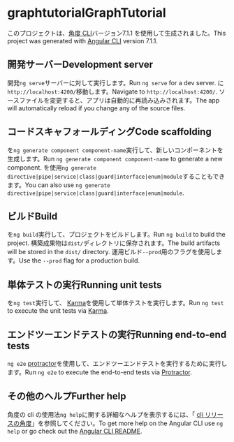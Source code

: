 # <a name="graphtutorial"></a><span data-ttu-id="2e71c-101">graphtutorial</span><span class="sxs-lookup"><span data-stu-id="2e71c-101">GraphTutorial</span></span>

<span data-ttu-id="2e71c-102">このプロジェクトは、[角度 CLI](https://github.com/angular/angular-cli)バージョン7.1.1 を使用して生成されました。</span><span class="sxs-lookup"><span data-stu-id="2e71c-102">This project was generated with [Angular CLI](https://github.com/angular/angular-cli) version 7.1.1.</span></span>

## <a name="development-server"></a><span data-ttu-id="2e71c-103">開発サーバー</span><span class="sxs-lookup"><span data-stu-id="2e71c-103">Development server</span></span>

<span data-ttu-id="2e71c-104">開発`ng serve`サーバーに対して実行します。</span><span class="sxs-lookup"><span data-stu-id="2e71c-104">Run `ng serve` for a dev server.</span></span> <span data-ttu-id="2e71c-105">に`http://localhost:4200/`移動します。</span><span class="sxs-lookup"><span data-stu-id="2e71c-105">Navigate to `http://localhost:4200/`.</span></span> <span data-ttu-id="2e71c-106">ソースファイルを変更すると、アプリは自動的に再読み込みされます。</span><span class="sxs-lookup"><span data-stu-id="2e71c-106">The app will automatically reload if you change any of the source files.</span></span>

## <a name="code-scaffolding"></a><span data-ttu-id="2e71c-107">コードスキャフォールディング</span><span class="sxs-lookup"><span data-stu-id="2e71c-107">Code scaffolding</span></span>

<span data-ttu-id="2e71c-108">を`ng generate component component-name`実行して、新しいコンポーネントを生成します。</span><span class="sxs-lookup"><span data-stu-id="2e71c-108">Run `ng generate component component-name` to generate a new component.</span></span> <span data-ttu-id="2e71c-109">を使用`ng generate directive|pipe|service|class|guard|interface|enum|module`することもできます。</span><span class="sxs-lookup"><span data-stu-id="2e71c-109">You can also use `ng generate directive|pipe|service|class|guard|interface|enum|module`.</span></span>

## <a name="build"></a><span data-ttu-id="2e71c-110">ビルド</span><span class="sxs-lookup"><span data-stu-id="2e71c-110">Build</span></span>

<span data-ttu-id="2e71c-111">を`ng build`実行して、プロジェクトをビルドします。</span><span class="sxs-lookup"><span data-stu-id="2e71c-111">Run `ng build` to build the project.</span></span> <span data-ttu-id="2e71c-112">構築成果物は`dist/`ディレクトリに保存されます。</span><span class="sxs-lookup"><span data-stu-id="2e71c-112">The build artifacts will be stored in the `dist/` directory.</span></span> <span data-ttu-id="2e71c-113">運用ビルド`--prod`用のフラグを使用します。</span><span class="sxs-lookup"><span data-stu-id="2e71c-113">Use the `--prod` flag for a production build.</span></span>

## <a name="running-unit-tests"></a><span data-ttu-id="2e71c-114">単体テストの実行</span><span class="sxs-lookup"><span data-stu-id="2e71c-114">Running unit tests</span></span>

<span data-ttu-id="2e71c-115">を`ng test`実行して、 [Karma](https://karma-runner.github.io)を使用して単体テストを実行します。</span><span class="sxs-lookup"><span data-stu-id="2e71c-115">Run `ng test` to execute the unit tests via [Karma](https://karma-runner.github.io).</span></span>

## <a name="running-end-to-end-tests"></a><span data-ttu-id="2e71c-116">エンドツーエンドテストの実行</span><span class="sxs-lookup"><span data-stu-id="2e71c-116">Running end-to-end tests</span></span>

<span data-ttu-id="2e71c-117">`ng e2e` [protractor](http://www.protractortest.org/)を使用して、エンドツーエンドテストを実行するために実行します。</span><span class="sxs-lookup"><span data-stu-id="2e71c-117">Run `ng e2e` to execute the end-to-end tests via [Protractor](http://www.protractortest.org/).</span></span>

## <a name="further-help"></a><span data-ttu-id="2e71c-118">その他のヘルプ</span><span class="sxs-lookup"><span data-stu-id="2e71c-118">Further help</span></span>

<span data-ttu-id="2e71c-119">角度の cli の使用法`ng help`に関する詳細なヘルプを表示するには、「 [cli リリースの角度](https://github.com/angular/angular-cli/blob/master/README.md)」を参照してください。</span><span class="sxs-lookup"><span data-stu-id="2e71c-119">To get more help on the Angular CLI use `ng help` or go check out the [Angular CLI README](https://github.com/angular/angular-cli/blob/master/README.md).</span></span>
